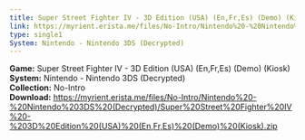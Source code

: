 ```yaml
---
title: Super Street Fighter IV - 3D Edition (USA) (En,Fr,Es) (Demo) (Kiosk)
link: https://myrient.erista.me/files/No-Intro/Nintendo%20-%20Nintendo%203DS%20(Decrypted)/Super%20Street%20Fighter%20IV%20-%203D%20Edition%20(USA)%20(En,Fr,Es)%20(Demo)%20(Kiosk).zip
type: single1
System: Nintendo - Nintendo 3DS (Decrypted)
---
```

<b>Game:</b> Super Street Fighter IV - 3D Edition (USA) (En,Fr,Es) (Demo) (Kiosk)<br>
<b>System:</b> Nintendo - Nintendo 3DS (Decrypted)<br>
<b>Collection:</b> No-Intro<br>
<b>Download:</b> https://myrient.erista.me/files/No-Intro/Nintendo%20-%20Nintendo%203DS%20(Decrypted)/Super%20Street%20Fighter%20IV%20-%203D%20Edition%20(USA)%20(En,Fr,Es)%20(Demo)%20(Kiosk).zip